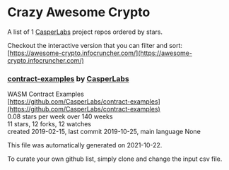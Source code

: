 # Crazy Awesome Crypto
A list of 1 [CasperLabs](https://github.com/CasperLabs) project repos ordered by stars.  

Checkout the interactive version that you can filter and sort: 
[https://awesome-crypto.infocruncher.com/](https://awesome-crypto.infocruncher.com/)  


### [contract-examples](https://github.com/CasperLabs/contract-examples) by [CasperLabs](https://github.com/CasperLabs)  
WASM Contract Examples  
[https://github.com/CasperLabs/contract-examples](https://github.com/CasperLabs/contract-examples)  
0.08 stars per week over 140 weeks  
11 stars, 12 forks, 12 watches  
created 2019-02-15, last commit 2019-10-25, main language None  


This file was automatically generated on 2021-10-22.  

To curate your own github list, simply clone and change the input csv file.  